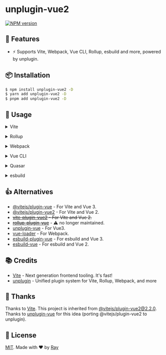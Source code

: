 # unplugin-vue2

[![NPM version](https://img.shields.io/npm/v/unplugin-vue2?color=a1b858&label=)](https://www.npmjs.com/package/unplugin-vue2)

## 💎 Features

- ⚡️ Supports Vite, Webpack, Vue CLI, Rollup, esbuild and more, powered by unplugin.

## 📦 Installation

```bash
$ npm install unplugin-vue2 -D
$ yarn add unplugin-vue2 -D
$ pnpm add unplugin-vue2 -D
```

## 🚀 Usage

<details>
<summary>Vite</summary><br>

```ts
// vite.config.ts
import UnpluginVue2 from "unplugin-vue2/vite";

export default defineConfig({
  plugins: [
    UnpluginVue2({
      /* options */
    }),
  ],
});
```

<br></details>

<details>
<summary>Rollup</summary><br>

```ts
// rollup.config.js
import UnpluginVue2 from "unplugin-vue2/rollup";

export default {
  plugins: [
    UnpluginVue2({
      /* options */
    }),
    // other plugins
  ],
};
```

<br></details>


<details>
<summary>Webpack</summary><br>

```ts
// webpack.config.js
module.exports = {
  /* ... */
  plugins: [
    require("unplugin-vue2/webpack")({
      /* options */
    }),
  ],
};
```

<br></details>

<details>
<summary>Vue CLI</summary><br>

```ts
// vue.config.js
module.exports = {
  configureWebpack: {
    plugins: [
      require("unplugin-vue2/webpack")({
        /* options */
      }),
    ],
  },
};
```

<br></details>

<details>
<summary>Quasar</summary><br>

```ts
// quasar.conf.js [Vite]
module.exports = {
  vitePlugins: [
    [
      "unplugin-vue2/vite",
      {
        /* options */
      },
    ],
  ],
};
```

```ts
// quasar.conf.js [Webpack]
const UnpluginVue2Plugin = require("unplugin-vue2/webpack");

module.exports = {
  build: {
    chainWebpack(chain) {
      chain.plugin("unplugin-vue2").use(
        UnpluginVue2Plugin({
          /* options */
        }),
      );
    },
  },
};
```

<br></details>

<details>
<summary>esbuild</summary><br>

```ts
// esbuild.config.js
import { build } from "esbuild";

build({
  /* ... */
  plugins: [
    require("unplugin-vue2/esbuild")({
      /* options */
    }),
  ],
});
```

<br></details>

## 👍 Alternatives

- [@vitejs/plugin-vue](https://github.com/vitejs/vite-plugin-vue/tree/main/packages/plugin-vue) - For Vite and Vue 3.
- [@vitejs/plugin-vue2](https://github.com/vitejs/vite-plugin-vue2) - For Vite and Vue 2.
- ~~[vite-plugin-vue2](https://github.com/underfin/vite-plugin-vue2) - For Vite and Vue 2.~~
- ~~[rollup-plugin-vue](https://github.com/vuejs/rollup-plugin-vue)~~ - ⚠️ no longer maintained.
- [unplugin-vue](https://github.com/sxzz/unplugin-vue) - For Vue3.
- [vue-loader](https://github.com/vuejs/vue-loader) - For Webpack.
- [esbuild-plugin-vue](https://github.com/egoist/esbuild-plugin-vue) - For esbuild and Vue 3.
- [esbuild-vue](https://github.com/apeschar/esbuild-vue) - For esbuild and Vue 2.

## 📚 Credits

- [Vite](https://github.com/vitejs/vite) - Next generation frontend tooling. It's fast!
- [unplugin](https://github.com/unjs/unplugin) - Unified plugin system for Vite, Rollup, Webpack, and more

## 🙇‍ Thanks

Thanks to [Vite](https://github.com/vitejs/vite). This project is inherited from [@vitejs/plugin-vue2@2.2.0](https://github.com/vitejs/vite-plugin-vue2/tree/v2.2.0).
Thanks to [unplugin-vue](https://github.com/sxzz/unplugin-vue) for this idea (porting @vitejs/plugin-vue2 to unplugin).

## 📝 License

[MIT](./LICENSE). Made with ❤️ by [Ray](https://github.com/so1ve)
